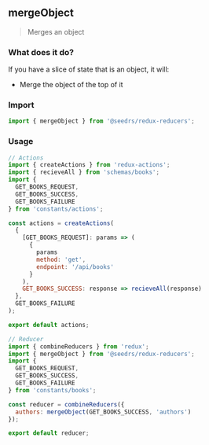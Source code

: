 ## mergeObject

> Merges an object

### What does it do?

If you have a slice of state that is an object, it will:

* Merge the object of the top of it

### Import

```js
import { mergeObject } from '@seedrs/redux-reducers';
```

### Usage

```js
// Actions
import { createActions } from 'redux-actions';
import { recieveAll } from 'schemas/books';
import {
  GET_BOOKS_REQUEST,
  GET_BOOKS_SUCCESS,
  GET_BOOKS_FAILURE
} from 'constants/actions';

const actions = createActions(
  {
    [GET_BOOKS_REQUEST]: params => (
      {
        params
        method: 'get',
        endpoint: '/api/books'
      }
    ),
    GET_BOOKS_SUCCESS: response => recieveAll(response)
  },
  GET_BOOKS_FAILURE
);

export default actions;
```

```js
// Reducer
import { combineReducers } from 'redux';
import { mergeObject } from '@seedrs/redux-reducers';
import {
  GET_BOOKS_REQUEST,
  GET_BOOKS_SUCCESS,
  GET_BOOKS_FAILURE
} from 'constants/books';

const reducer = combineReducers({
  authors: mergeObject(GET_BOOKS_SUCCESS, 'authors')
});

export default reducer;
```
